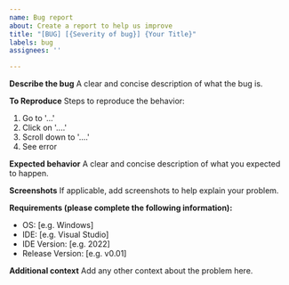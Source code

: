 ```yaml
---
name: Bug report
about: Create a report to help us improve
title: "[BUG] [{Severity of bug}] {Your Title}"
labels: bug
assignees: ''

---
```


**Describe the bug**
A clear and concise description of what the bug is.

**To Reproduce**
Steps to reproduce the behavior:
1. Go to '...'
2. Click on '....'
3. Scroll down to '....'
4. See error

**Expected behavior**
A clear and concise description of what you expected to happen.

**Screenshots**
If applicable, add screenshots to help explain your problem.

**Requirements (please complete the following information):**
 - OS: [e.g. Windows]
 - IDE: [e.g. Visual Studio]
 - IDE Version: [e.g. 2022]
 - Release Version: [e.g. v0.01]

**Additional context**
Add any other context about the problem here.
